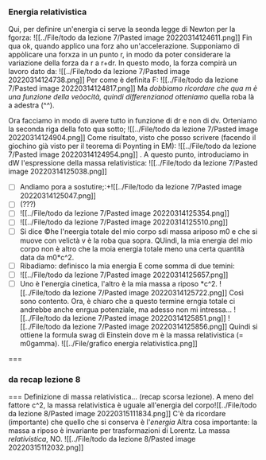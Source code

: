
### Energia relativistica
Qui, per definire un'energia ci serve la seonda legge di Newton per la fgorza:
![[../File/todo da lezione 7/Pasted image 20220314124611.png]]
Fin qua ok, quando applico una forz aho un'accelerazione.
Supponiamo di appòlicare una forxza in un punto r, in modo da poter considerare la variazione della forza da r a r+dr. In questo modo, la forza compirà un lavoro dato da:
![[../File/todo da lezione 7/Pasted image 20220314124738.png]]
Per come è definita F:
![[../File/todo da lezione 7/Pasted image 20220314124817.png]]
Ma _dobbiamo ricordare che qua m è una funzione della veòocità, quindi differenzianod otteniamo_ quella roba là a adestra (^^).

Ora facciamo in modo di avere tutto in funzione di dr e non di dv. Orteniamo la seconda riga della foto qua sotto;
![[../File/todo da lezione 7/Pasted image 20220314124904.png]]
Come risultato, visto che posso scrivere (facendo il giochino già visto per il teorema di Poynting in EM):
![[../File/todo da lezione 7/Pasted image 20220314124954.png]]
. A questo punto, introduciamo in dW l'espressione della massa relativistica:
![[../File/todo da lezione 7/Pasted image 20220314125038.png]]
- [ ] Andiamo pora a sostutire;:+![[../File/todo da lezione 7/Pasted image 20220314125047.png]]
- [ ] (???)
- [ ] ![[../File/todo da lezione 7/Pasted image 20220314125354.png]]
- [ ] ![[../File/todo da lezione 7/Pasted image 20220314125510.png]]
- [ ] Si dice ©he l'neergia totale del mio corpo sdi massa  ariposo m0 e che si muove con velictà v è la roba qua sopra. QUindi, la mia energia del mio corpo non è altro che la moia energia totale meno una certa quantità data da m0\*c^2. 
- [ ] Ribadiamo: definisco la mia energia E come somma di due temini:
- [ ] ![[../File/todo da lezione 7/Pasted image 20220314125657.png]]
- [ ] Uno è l'energia cinetica, l'altro è la mia massa a riposo \*c^2.
 ![[../File/todo da lezione 7/Pasted image 20220314125722.png]]
Così sono contento.
Ora, è chiaro che a questo termine erngia totale ci andrebbe anche enrgua potenziale, ma adesso non mi intressa...
![[../File/todo da lezione 7/Pasted image 20220314125851.png]]
![[../File/todo da lezione 7/Pasted image 20220314125856.png]]
Quindi si ottiene la formula swag di Einstein dove m è la massa relativistica (= m0gamma).
![[../File/grafico energia relativistica.png]]

===
### da recap lezione 8
===
Definizione di massa relativistica... (recap scorsa lezione).
A meno del fattore c^2, la massa relativistica è uguale all'energia del corpo![[../File/todo da lezione 8/Pasted image 20220315111834.png]]
C'è da ricordare (importante) che quello che si conserva è l'_energia_
Altra cosa importante: la massa a riposo è invariante per trasformazioni di Lorentz. La massa _relativistica_, NO.
![[../File/todo da lezione 8/Pasted image 20220315112032.png]]
